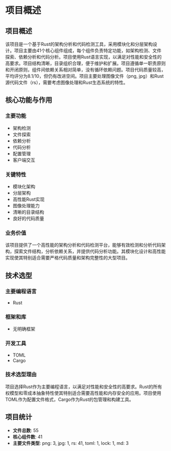 # 项目概述

## 项目概述
该项目是一个基于Rust的架构分析和代码检测工具，采用模块化和分层架构设计。项目主要由41个核心组件组成，每个组件负责特定功能，如架构检测、文件探索、依赖分析和代码分析。项目使用Rust语言实现，以满足对性能和安全性的高要求。项目结构清晰，目录组织合理，便于维护和扩展。项目遵循单一职责原则和开闭原则，组件间依赖关系相对简单，没有循环依赖问题。项目代码质量较高，平均评分为8.1/10，但仍有改进空间。项目主要处理图像文件（png, jpg）和Rust源代码文件（rs），需要考虑图像处理和Rust生态系统的特性。

## 核心功能与作用
### 主要功能
- 架构检测
- 文件探索
- 依赖分析
- 代码分析
- 配置管理
- 客户端交互

### 关键特性
- 模块化架构
- 分层架构
- 高性能Rust实现
- 图像处理能力
- 清晰的目录结构
- 良好的代码质量

### 业务价值
该项目提供了一个高性能的架构分析和代码检测平台，能够有效检测和分析代码架构，探索文件结构，分析依赖关系，并提供代码分析功能。其模块化设计和高性能实现使其特别适合需要严格代码质量和架构完整性的大型项目。

## 技术选型
### 主要编程语言
- Rust

### 框架和库
- 无明确框架

### 开发工具
- TOML
- Cargo

### 技术选型理由
项目选择Rust作为主要编程语言，以满足对性能和安全性的高要求。Rust的所有权模型和零成本抽象特性使其特别适合需要高性能和内存安全的应用。项目使用TOML作为配置文件格式，Cargo作为Rust的包管理和构建工具。

## 项目统计
- **文件总数**: 55
- **核心组件数**: 41
- **主要文件类型**: png: 3, jpg: 1, rs: 41, toml: 1, lock: 1, md: 3

